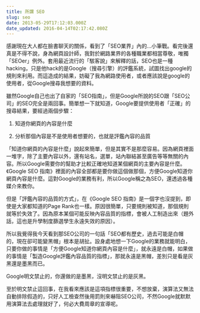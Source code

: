 ```yaml
---
title: 所謂 SEO
slug: seo
date: 2013-05-29T17:12:03.000Z
date_updated: 2016-04-14T02:17:42.080Z
---
```


感謝現在大人都在臉書聊天的關係，看到了「SEO業界」內的&hellip;小筆戰。看完後還真是不得不說，身為網頁設計師，我對於網路業界的各種職業都相當尊敬，唯獨「SEOer」例外。套用最近流行的「駭客說」來解釋的話，SEO也是一種hacking，只是他hack的是Google（搜尋引擎）的評鑑系統，試圖找出google的規則來利用。而這造成的結果，妨礙了我為網路使用者，或者應該說是google的使用者，從Google搜尋我想要的資料。

雖然Google自己也出了自家的「SEO指南」，但是Google所說的SEO跟「SEO公司」的SEO完全是兩回事。簡單想一下就知道，Google要提供使用者「正確」的搜尋結果，要經過兩個步驟：

1. 知道你網頁的內容是什麼 

2. 分析那個內容是不是使用者想要的，也就是評鑑內容的品質

「知道你網頁的內容是什麼」說起來簡單，但是其實不是那麼容易。因為網頁裡面一堆字，除了主要內容以外，還有站名，選單，站內聯結甚至廣告等等無關的內容。所以Google需要你的幫助才比較正確地知道某個網頁的主要內容是什麼。《Google SEO 指南》裡面的內容全部都是要你做這個做那個，方便Google知道你網頁內容是什麼。這對Google的業務有利，所以Google稱之為SEO，還透過各種媒介來教你。

但是「評鑑內容的品質的方式」，在《Google SEO 指南》是一個字也沒提到，即使是大家都知道的Page Rank也一樣。原因很簡單，只要規則被知道，那個規則就等於失效了。因為原本某個可能反映內容品質的指標，會被人工制造出來（題外話，這也是升學制度篩選學生永遠失效的原因）。

所以我覺得我今天看到那SEO公司的一句話「SEO都有歷史，過去可能是白帽的，現在卻可能變黑帽」根本是胡扯。設身處地想一下Google的業務就能明白，只要你做的事情是「方便Google知道你網頁內容是什麼」，就永遠是白帽，如果做的事情是「製造Google評鑑內容品質的指標」，那就永遠是黑帽，差別只是看是灰黑還是墨黑而已。

Google明文禁止的，你還做的是墨黑，沒明文禁止的是灰黑。

至於明文禁止這回事，在我看來應該是這項指標很重要，不想放棄，演算法又無法自動排除假造的，只好人工檢查然後用罰則來嚇阻SEO公司，不然Google就默默用演算法去處理就好了，何必大費周章的宣導呢。

